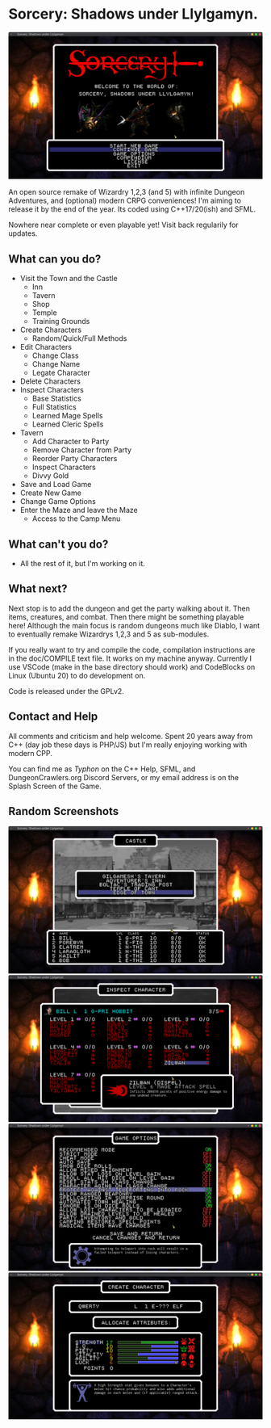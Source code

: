 # Sorcery: Shadows under Llylgamyn.

![Logo](/promo/screen1.png)

An open source remake of Wizardry 1,2,3 (and 5) with infinite Dungeon
Adventures, and (optional) modern CRPG conveniences! I'm aiming to release it by
the end of the year. Its coded using C++17/20(ish) and SFML.

Nowhere near complete or even playable yet! Visit back regularily for updates.

## What can you do?

* Visit the Town and the Castle
  * Inn
  * Tavern
  * Shop
  * Temple
  * Training Grounds
* Create Characters
  * Random/Quick/Full Methods
* Edit Characters
  * Change Class
  * Change Name
  * Legate Character
* Delete Characters
* Inspect Characters
  * Base Statistics
  * Full Statistics
  * Learned Mage Spells
  * Learned Cleric Spells
* Tavern
  * Add Character to Party
  * Remove Character from Party
  * Reorder Party Characters
  * Inspect Characters
  * Divvy Gold
* Save and Load Game
* Create New Game
* Change Game Options
* Enter the Maze and leave the Maze
  * Access to the Camp Menu


## What can't you do?

* All the rest of it, but I'm working on it.

## What next?

Next stop is to add the dungeon and get the party walking about it. Then items,
creatures, and combat. Then there might be something playable here! Although the
main focus is random dungeons much like Diablo, I want to eventually remake
Wizardrys 1,2,3 and 5 as sub-modules.

If you really want to try and compile the code, compilation instructions are in
the doc/COMPILE text file. It works on my machine anyway. Currently I use VSCode
(make in the base directory should work) and CodeBlocks on Linux (Ubuntu 20) to
do development on.

Code is released under the GPLv2.

## Contact and Help

All comments and criticism and help welcome. Spent 20 years away from C++ (day
job these days is PHP/JS) but I'm really enjoying working with modern CPP.

You can find me as *Typhon* on the C++ Help, SFML, and DungeonCrawlers.org
Discord Servers, or my email address is on the Splash Screen of the Game.

## Random Screenshots

![Logo](/promo/screen2.png)
![Logo](/promo/screen3.png)
![Logo](/promo/screen4.png)
![Logo](/promo/screen5.png)



